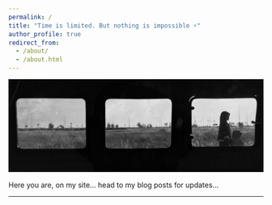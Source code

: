 ```yaml
---
permalink: /
title: "Time is limited. But nothing is impossible ⚡️"
author_profile: true
redirect_from: 
  - /about/
  - /about.html
---
```

![windows](https://github.com/nordinr/nordinr/raw/master/assets/20240404_144639_banner.png)

Here you are, on my site... head to my blog posts for updates...



---



